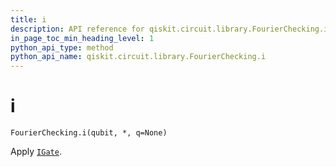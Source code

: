 ```yaml
---
title: i
description: API reference for qiskit.circuit.library.FourierChecking.i
in_page_toc_min_heading_level: 1
python_api_type: method
python_api_name: qiskit.circuit.library.FourierChecking.i
---
```


# i

<span id="qiskit.circuit.library.FourierChecking.i" />

`FourierChecking.i(qubit, *, q=None)`

Apply [`IGate`](qiskit.circuit.library.IGate "qiskit.circuit.library.IGate").

